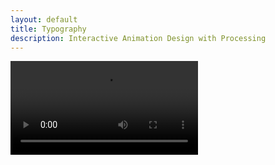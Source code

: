 ```yaml
---
layout: default
title: Typography
description: Interactive Animation Design with Processing
---
```


<video controls preload="auto">
  <source src="docs/TextFadeIn.mp4" type="video/mp4">
</video>